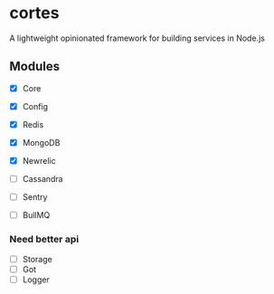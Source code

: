 # cortes
A lightweight opinionated framework for building services in Node.js

## Modules
- [x] Core
- [x] Config
- [x] Redis
- [x] MongoDB
- [x] Newrelic

- [ ] Cassandra
- [ ] Sentry
- [ ] BullMQ

  
### Need better api
- [ ] Storage
- [ ] Got
- [ ] Logger